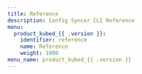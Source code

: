```yaml
---
title: Reference
description: Config Syncer CLI Reference
menu:
  product_kubed_{{ .version }}:
    identifier: reference
    name: Reference
    weight: 1000
menu_name: product_kubed_{{ .version }}
---
```

